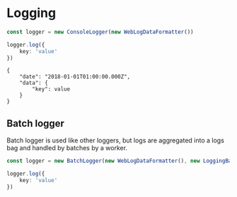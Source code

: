 # Logging

```ts
const logger = new ConsoleLogger(new WebLogDataFormatter())

logger.log({
    key: 'value'
})
```

```
{
    "date": "2018-01-01T01:00:00.000Z",
    "data": {
        "key": value
    }
}
```

## Batch logger

Batch logger is used like other loggers, but logs are aggregated into a logs bag and handled by batches by a worker.

```ts
const logger = new BatchLogger(new WebLogDataFormatter(), new LoggingBag())

logger.log({
    key: 'value'
})
```